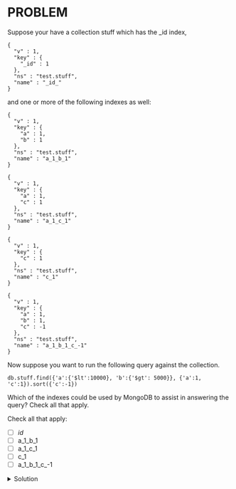 # PROBLEM

Suppose your have a collection stuff which has the _id index,

```
{
  "v" : 1,
  "key" : {
    "_id" : 1
  },
  "ns" : "test.stuff",
  "name" : "_id_"
}
```

and one or more of the following indexes as well:

```
{
  "v" : 1,
  "key" : {
    "a" : 1,
    "b" : 1
  },
  "ns" : "test.stuff",
  "name" : "a_1_b_1"
}
```
```
{
  "v" : 1,
  "key" : {
    "a" : 1,
    "c" : 1
  },
  "ns" : "test.stuff",
  "name" : "a_1_c_1"
}
```
```
{
  "v" : 1,
  "key" : {
    "c" : 1
  },
  "ns" : "test.stuff",
  "name" : "c_1"
}
```
```
{
  "v" : 1,
  "key" : {
    "a" : 1,
    "b" : 1,
    "c" : -1
  },
  "ns" : "test.stuff",
  "name" : "a_1_b_1_c_-1"
}
```

Now suppose you want to run the following query against the collection.

```
db.stuff.find({'a':{'$lt':10000}, 'b':{'$gt': 5000}}, {'a':1, 'c':1}).sort({'c':-1})
```

Which of the indexes could be used by MongoDB to assist in answering the query? Check all that apply.

Check all that apply:

- [ ] _id_
- [ ] a_1_b_1
- [ ] a_1_c_1
- [ ] c_1
- [ ] a_1_b_1_c_-1

<details>
	<summary>Solution</summary>
	<br>- [ ] _id_
	<br>- [X] a_1_b_1
	<br>- [X] a_1_c_1
	<br>- [X] c_1
	<br>- [X] a_1_b_1_c_-1
</details>